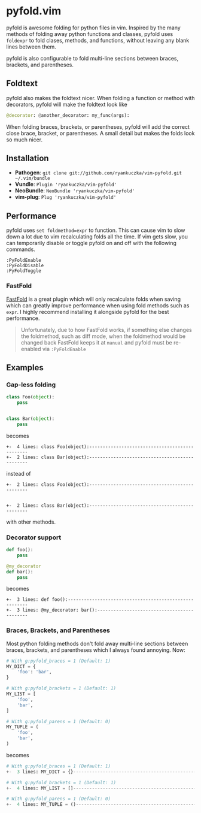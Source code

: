 # pyfold.vim

pyfold is awesome folding for python files in vim. Inspired by
the many methods of folding away python functions and classes,
pyfold uses `foldexpr` to fold clases, methods, and functions,
without leaving any blank lines between them.

pyfold is also configurable to fold multi-line sections between
braces, brackets, and parentheses.

## Foldtext

pyfold also makes the foldtext nicer. When folding a function or
method with decorators, pyfold will make the foldtext look like

```python
@decorator: @another_decorator: my_func(args):
```

When folding braces, brackets, or parentheses, pyfold will add
the correct close brace, bracket, or parentheses. A small detail
but makes the folds look so much nicer.

## Installation

- **Pathogen**: `git clone git://github.com/ryankuczka/vim-pyfold.git ~/.vim/bundle`
- **Vundle**: `Plugin 'ryankuczka/vim-pyfold'`
- **NeoBundle**: `NeoBundle 'ryankuczka/vim-pyfold'`
- **vim-plug**: `Plug 'ryankuczka/vim-pyfold'`

## Performance
pyfold uses `set foldmethod=expr` to function. This can cause vim to slow down
a lot due to vim recalculating folds all the time. If vim gets slow, you can
temporarily disable or toggle pyfold on and off with the following commands.

```vim
:PyFoldEnable
:PyFoldDisable
:PyFoldToggle
```

### FastFold
[FastFold](https://github.com/Konfekt/FastFold) is a great plugin which will only
recalculate folds when saving which can greatly improve performance when using fold
methods such as `expr`. I highly recommend installing it alongside pyfold for the
best performance.

> Unfortunately, due to how FastFold works, if something else changes the
> foldmethod, such as diff mode, when the foldmethod would be changed back
> FastFold keeps it at `manual` and pyfold must be re-enabled via `:PyFoldEnable`

## Examples

### Gap-less folding

```python
class Foo(object):
    pass


class Bar(object):
    pass
```

becomes

```
+-  4 lines: class Foo(object):-----------------------------------------------
+-  2 lines: class Bar(object):-----------------------------------------------
```

instead of

```
+-  2 lines: class Foo(object):-----------------------------------------------


+-  2 lines: class Bar(object):-----------------------------------------------
```

with other methods.

### Decorator support

```python
def foo():
    pass

@my_decorator
def bar():
    pass
```

becomes

```
+-  3 lines: def foo():-------------------------------------------------------
+-  3 lines: @my_decorator: bar():--------------------------------------------
```

### Braces, Brackets, and Parentheses

Most python folding methods don't fold away multi-line sections between braces,
brackets, and parentheses which I always found annoying. Now:

```python
# With g:pyfold_braces = 1 (Default: 1)
MY_DICT = {
    'foo': 'bar',
}

# With g:pyfold_brackets = 1 (Default: 1)
MY_LIST = [
    'foo',
    'bar',
]

# With g:pyfold_parens = 1 (Default: 0)
MY_TUPLE = (
    'foo',
    'bar',
)
```

becomes

```python
# With g:pyfold_braces = 1 (Default: 1)
+-  3 lines: MY_DICT = {}-----------------------------------------------------

# With g:pyfold_brackets = 1 (Default: 1)
+-  4 lines: MY_LIST = []-----------------------------------------------------

# With g:pyfold_parens = 1 (Default: 0)
+-  4 lines: MY_TUPLE = ()----------------------------------------------------
```
